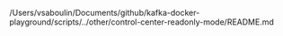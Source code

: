 /Users/vsaboulin/Documents/github/kafka-docker-playground/scripts/../other/control-center-readonly-mode/README.md